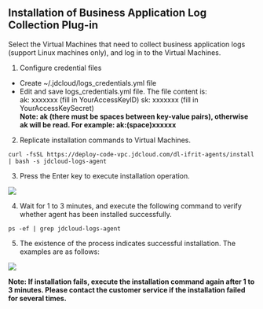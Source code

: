 ## Installation of Business Application Log Collection Plug-in 

Select the Virtual Machines that need to collect business application logs (support Linux machines only), and log in to the Virtual Machines.
1. Configure credential files     
- Create ~/.jdcloud/logs_credentials.yml file     
- Edit and save logs_credentials.yml file. The file content is:        
ak: xxxxxxx (fill in YourAccessKeyID)       sk: xxxxxxx (fill in YourAccessKeySecret)         
**Note: ak (there must be spaces between key-value pairs), otherwise ak will be read. For example: ak:(space)xxxxxx**

2. Replicate installation commands to Virtual Machines.  

`curl -fsSL https://deploy-code-vpc.jdcloud.com/dl-ifrit-agents/install | bash -s jdcloud-logs-agent`

3. Press the Enter key to execute installation operation.   
 	
 ![](https://raw.githubusercontent.com/jdcloudcom/cn/zhangwenjie-only/image/LogService/LogCollection/logs-agent-install-1.png)
  
4. Wait for 1 to 3 minutes, and execute the following command to verify whether agent has been installed successfully.

`ps -ef | grep jdcloud-logs-agent`

5. The existence of the process indicates successful installation. The examples are as follows: 

 ![](https://raw.githubusercontent.com/jdcloudcom/cn/zhangwenjie-only/image/LogService/LogCollection/logs-agent-install-2.png)

**Note: If installation fails, execute the installation command again after 1 to 3 minutes. Please contact the customer service if the installation failed for several times.**
